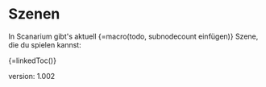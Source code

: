 # Szenen

In Scanarium gibt's aktuell {=macro(todo, subnodecount einfügen)} Szene, die du spielen kannst:

{=linkedToc()}

version: 1.002
